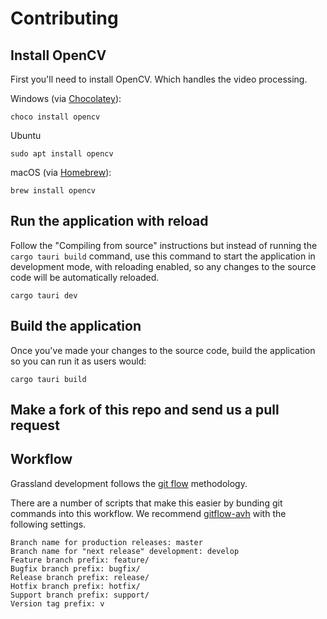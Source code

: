 # Contributing

## Install OpenCV

First you'll need to install OpenCV. Which handles the video processing.

Windows (via [Chocolatey](https://chocolatey.org/)):

    choco install opencv

Ubuntu

    sudo apt install opencv


macOS (via [Homebrew](https://brew.sh/)):

    brew install opencv
    

## Run the application with reload

Follow the "Compiling from source" instructions but instead of running the `cargo tauri build` command, use this command to start the application in development mode, with reloading enabled, so any changes to the source code will be automatically reloaded. 

    cargo tauri dev
    
## Build the application
Once you've made your changes to the source code, build the application so you can run it as users would:

    cargo tauri build


## Make a fork of this repo and send us a pull request 

## Workflow
Grassland development follows the [git flow](https://www.git-tower.com/learn/git/ebook/en/command-line/advanced-topics/git-flow/) methodology.

There are a number of scripts that make this easier by bunding git commands into this workflow. We recommend [gitflow-avh](https://github.com/petervanderdoes/gitflow-avh/wiki) with the following settings.

```
Branch name for production releases: master 
Branch name for "next release" development: develop 
Feature branch prefix: feature/ 
Bugfix branch prefix: bugfix/ 
Release branch prefix: release/ 
Hotfix branch prefix: hotfix/ 
Support branch prefix: support/ 
Version tag prefix: v
```
